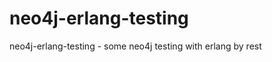 neo4j-erlang-testing
====================

neo4j-erlang-testing - some neo4j testing with erlang by rest